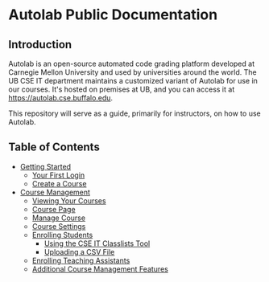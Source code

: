 # Autolab Public Documentation

## Introduction

Autolab is an open-source automated code grading platform developed at Carnegie Mellon University and used by
universities around the world. The UB CSE IT department maintains a customized variant of Autolab for use in our
courses. It's hosted on premises at UB, and you can access it at <https://autolab.cse.buffalo.edu>.

This repository will serve as a guide, primarily for instructors, on how to use Autolab.

## Table of Contents
* [Getting Started](Getting%20started.md)
  * [Your First Login](Getting%20started.md#your-first-login)
  * [Create a Course](Getting%20started.md#create-a-course)
* [Course Management](Course%20management.md)
  * [Viewing Your Courses](Course%20management.md#viewing-your-courses)
  * [Course Page](Course%20management.md#course-page)
  * [Manage Course](Course%20management.md#manage-course)
  * [Course Settings](Course%20management.md#course-settings)
  * [Enrolling Students](Course%20management.md#enrolling-students)
    * [Using the CSE IT Classlists Tool](Course%20management.md#using-the-cse-it-classlists-tool)
    * [Uploading a CSV File](Course%20management.md#uploading-a-csv-file)
  * [Enrolling Teaching Assistants](Course%20management.md#enrolling-teaching-assistants)
  * [Additional Course Management Features](Course%20management.md#additional-course-management-features)